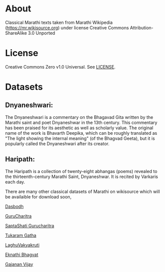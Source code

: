 # About

Classical Marathi texts taken from Marathi Wikipedia (https://mr.wikisource.org) under license Creative Commons Attribution-ShareAlike 3.0 Unported

# License

Creative Commons Zero v1.0 Universal. See [LICENSE](https://creativecommons.org/publicdomain/zero/1.0/).

# Datasets

## Dnyaneshwari:
The Dnyaneshwari is a commentary on the Bhagavad Gita written by the Marathi saint and poet Dnyaneshwar in the 13th century. This commentary has been praised for its aesthetic as well as scholarly value. The original name of the work is Bhavarth Deepika, which can be roughly translated as "The light showing the internal meaning" (of the Bhagvad Geeta), but it is popularly called the Dnyaneshwari after its creator.

## Haripath:
The Haripath is a collection of twenty-eight abhangas (poems) revealed to the thirteenth-century Marathi Saint, Dnyaneshwar. It is recited by Varkaris each day.

There are many other classical datasets of Marathi on wikisource which will be availaible for download soon,

[Dasbodh](https://mr.wikisource.org/wiki/%E0%A4%A6%E0%A4%BE%E0%A4%B8%E0%A4%AC%E0%A5%8B%E0%A4%A7)

[GuruCharitra](https://mr.wikisource.org/wiki/%E0%A4%97%E0%A5%81%E0%A4%B0%E0%A5%82%E0%A4%9A%E0%A4%B0%E0%A4%BF%E0%A4%A4%E0%A5%8D%E0%A4%B0)

[SaptaShati Gurucharitra](https://mr.wikisource.org/wiki/%E0%A4%97%E0%A5%81%E0%A4%B0%E0%A5%82%E0%A4%9A%E0%A4%B0%E0%A4%BF%E0%A4%A4%E0%A5%8D%E0%A4%B0)

[Tukaram Gatha](https://mr.wikisource.org/wiki/%E0%A4%A4%E0%A5%81%E0%A4%95%E0%A4%BE%E0%A4%B0%E0%A4%BE%E0%A4%AE_%E0%A4%97%E0%A4%BE%E0%A4%A5%E0%A4%BE)

[LaghuVakyakruti](https://mr.wikisource.org/wiki/%E0%A4%B8%E0%A4%BE%E0%A4%B0%E0%A5%8D%E0%A4%A5_%E0%A4%B2%E0%A4%98%E0%A5%81%E0%A4%B5%E0%A4%BE%E0%A4%95%E0%A5%8D%E0%A4%AF%E0%A4%B5%E0%A5%83%E0%A4%A4%E0%A5%8D%E0%A4%A4%E0%A5%80)

[Eknathi Bhagvat](https://mr.wikisource.org/wiki/%E0%A4%8F%E0%A4%95%E0%A4%A8%E0%A4%BE%E0%A4%A5%E0%A5%80_%E0%A4%AD%E0%A4%BE%E0%A4%97%E0%A4%B5%E0%A4%A4)

[Gajanan Vijay](https://mr.wikisource.org/wiki/%E0%A4%97%E0%A4%9C%E0%A4%BE%E0%A4%A8%E0%A4%A8_%E0%A4%B5%E0%A4%BF%E0%A4%9C%E0%A4%AF)
